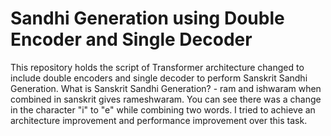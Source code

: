 # Sandhi Generation using Double Encoder and Single Decoder

This repository holds the script of Transformer architecture changed to include double encoders and single decoder to perform Sanskrit Sandhi Generation. 
What is Sanskrit Sandhi Generation? - ram and ishwaram when combined in sanskrit gives rameshwaram. You can see there was a change in the character "i" to "e" while combining two words.
I tried to achieve an architecture improvement and performance improvement over this task.
